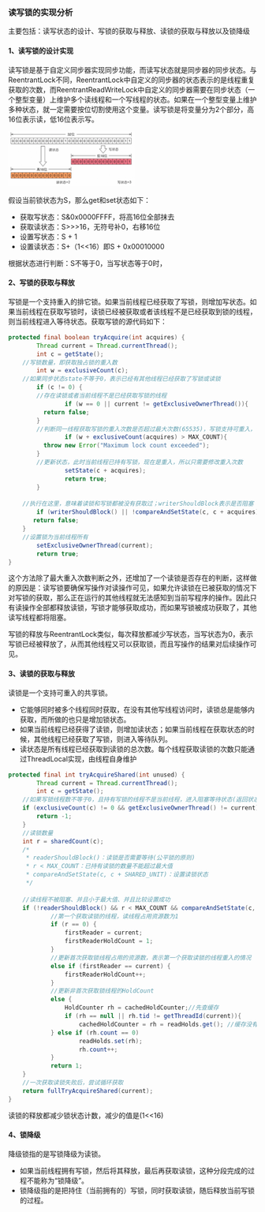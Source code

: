 ### 读写锁的实现分析

主要包括：读写状态的设计、写锁的获取与释放、读锁的获取与释放以及锁降级

#### 1、读写锁的设计实现

读写锁是基于自定义同步器实现同步功能，而读写状态就是同步器的同步状态。与ReentrantLock不同，ReentrantLock中自定义的同步器的状态表示的是线程重复获取的次数，而ReentrantReadWriteLock中自定义的同步器需要在同步状态（一个整型变量）上维护多个读线程和一个写线程的状态。如果在一个整型变量上维护多种状态，就一定需要按位切割使用这个变量。读写锁是将变量分为2个部分，高16位表示读，低16位表示写。

<img src=".images/20200410231145.png" alt="image-20200407152654678" style="zoom: 25%;" />

假设当前锁状态为S，那么get和set状态如下：

- 获取写状态：S&0x0000FFFF，将高16位全部抹去
- 获取读状态：S>>>16，无符号补0，右移16位
- 设置写状态：S + 1
- 设置读状态：S+（1<<16）即S + 0x00010000

根据状态进行判断：S不等于0，当写状态等于0时，



#### 2、写锁的获取与释放

写锁是一个支持重入的排它锁。如果当前线程已经获取了写锁，则增加写状态。如果当前线程在获取写锁时，读锁已经被获取或者该线程不是已经获取到锁的线程，则当前线程进入等待状态。获取写锁的源代码如下：

```java
protected final boolean tryAcquire(int acquires) {
		Thread current = Thread.currentThread();
		int c = getState();
  	//写锁数量，即获取独占锁的重入数
		int w = exclusiveCount(c);
  	//如果同步状态state不等于0，表示已经有其他线程已经获取了写锁或读锁
		if (c != 0) {
      	//存在读锁或者当前线程不是已经获取写锁的线程
				if (w == 0 || current != getExclusiveOwnerThread()){
          return false;
        }
      	//判断同一线程获取写锁的重入次数是否超过最大次数(65535)，写锁支持可重入，但不能超过最大次数
				if (w + exclusiveCount(acquires) > MAX_COUNT){
          throw new Error("Maximum lock count exceeded");
        }
      	//更新状态，此时当前线程已持有写锁，现在是重入，所以只需要修改重入次数
				setState(c + acquires);
				return true;
		}
  	
  	//执行在这里，意味着读锁和写锁都被没有获取过；writerShouldBlock表示是否阻塞
		if (writerShouldBlock() || !compareAndSetState(c, c + acquires)){
       return false;
    }
  	//设置锁为当前线程所有
		setExclusiveOwnerThread(current);
		return true;
}
```

这个方法除了最大重入次数判断之外，还增加了一个读锁是否存在的判断，这样做的原因是：读写锁要确保写操作对读操作可见，如果允许读锁在已被获取的情况下对写锁的获取，那么正在运行的其他线程就无法感知到当前写程序的操作。因此只有读操作全部都释放读锁，写锁才能够获取成功，而如果写锁被成功获取了，其他读写线程都将阻塞。

写锁的释放与ReentrantLock类似，每次释放都减少写状态，当写状态为0，表示写锁已经被释放了，从而其他线程又可以获取锁，而且写操作的结果对后续操作可见。



#### 3、读锁的获取与释放

读锁是一个支持可重入的共享锁。

- 它能够同时被多个线程同时获取，在没有其他写线程访问时，读锁总是能够内获取，而所做的也只是增加锁状态。
- 如果当前线程已经获得了读锁，则增加读状态；如果当前线程在获取状态的时候，其他线程已经获取了写锁，则进入等待队列。
- 读状态是所有线程已经获取到读锁的总次数。每个线程获取读锁的次数只能通过ThreadLocal实现，由线程自身维护

```java
protected final int tryAcquireShared(int unused) {
		Thread current = Thread.currentThread();
		int c = getState();
    //如果写锁线程数不等于0，且持有写锁的线程不是当前线程，进入阻塞等待状态(返回状态-1)
    if (exclusiveCount(c) != 0 && getExclusiveOwnerThread() != current){
      	return -1;
    }
  	//读锁数量
    int r = sharedCount(c);
    /*
     * readerShouldBlock()：读锁是否需要等待(公平锁的原则)
     * r < MAX_COUNT：已持有读锁的数量不能超过最大值
     * compareAndSetState(c, c + SHARED_UNIT)：设置读锁状态
     */
  	
  	//读线程不被阻塞、并且小于最大值、并且比较设置成功
    if (!readerShouldBlock() && r < MAX_COUNT && compareAndSetState(c, c + SHARED_UNIT)) {
        	//第一个获取读锁的线程，读线程占用资源数为1
    		if (r == 0) {
    			firstReader = current;
    			firstReaderHoldCount = 1;
    		}
        	//更新首次获取锁线程占用的资源数，表示第一个获取读锁的线程重入的情况
        	else if (firstReader == current) {
    			firstReaderHoldCount++;
    		} 
            //更新非首次获取锁线程的HoldCount
            else {
    			HoldCounter rh = cachedHoldCounter;//先查缓存
    			if (rh == null || rh.tid != getThreadId(current)){
              		cachedHoldCounter = rh = readHolds.get(); //缓存没有命中，从ThreadLocal中获取
            } else if (rh.count == 0)
    				readHolds.set(rh);
    				rh.count++;
    		}
    		return 1;
    }
    //一次获取读锁失败后，尝试循环获取
    return fullTryAcquireShared(current);
}
```

读锁的释放都减少锁状态计数，减少的值是(1<<16)



#### 4、锁降级

降级锁指的是写锁降级为读锁。

- 如果当前线程拥有写锁，然后将其释放，最后再获取读锁，这种分段完成的过程不能称为“锁降级”。
- 锁降级指的是把持住（当前拥有的）写锁，同时获取读锁，随后释放当前写锁的过程。


